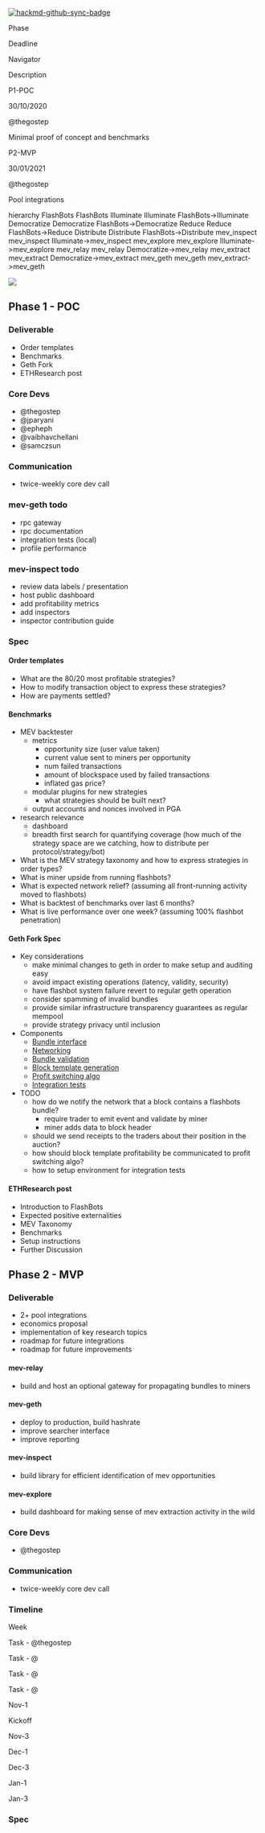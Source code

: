 [![hackmd-github-sync-badge](https://hackmd.io/MU12HqHvTougtvWC9GYHog/badge)](https://hackmd.io/MU12HqHvTougtvWC9GYHog)

Phase

Deadline

Navigator

Description

P1-POC

30/10/2020

@thegostep

Minimal proof of concept and benchmarks

P2-MVP

30/01/2021

@thegostep

Pool integrations

 hierarchy
 FlashBots
FlashBots 
 Illuminate
Illuminate 
 FlashBots->Illuminate 
 Democratize
Democratize 
 FlashBots->Democratize 
 Reduce
Reduce 
 FlashBots->Reduce 
 Distribute
Distribute 
 FlashBots->Distribute 
 mev\_inspect
mev\_inspect 
 Illuminate->mev\_inspect 
 mev\_explore
mev\_explore 
 Illuminate->mev\_explore 
 mev\_relay
mev\_relay 
 Democratize->mev\_relay 
 mev\_extract
mev\_extract 
 Democratize->mev\_extract 
 mev\_geth
mev\_geth 
 mev\_extract->mev\_geth 

![](https://i.imgur.com/SHhZJFK.png)

## [](https://hackmd.io/MU12HqHvTougtvWC9GYHog#Phase-1---POC "Phase-1---POC")Phase 1 - POC

### [](https://hackmd.io/MU12HqHvTougtvWC9GYHog#Deliverable "Deliverable")Deliverable

-   Order templates
-   Benchmarks
-   Geth Fork
-   ETHResearch post

### [](https://hackmd.io/MU12HqHvTougtvWC9GYHog#Core-Devs "Core-Devs")Core Devs

-   @thegostep
-   @jparyani
-   @epheph
-   @vaibhavchellani
-   @samczsun

### [](https://hackmd.io/MU12HqHvTougtvWC9GYHog#Communication "Communication")Communication

-   twice-weekly core dev call

### [](https://hackmd.io/MU12HqHvTougtvWC9GYHog#mev-geth-todo "mev-geth-todo")mev-geth todo

-   rpc gateway
-   rpc documentation
-   integration tests (local)
-   profile performance

### [](https://hackmd.io/MU12HqHvTougtvWC9GYHog#mev-inspect-todo "mev-inspect-todo")mev-inspect todo

-   review data labels / presentation
-   host public dashboard
-   add profitability metrics
-   add inspectors
-   inspector contribution guide

### [](https://hackmd.io/MU12HqHvTougtvWC9GYHog#Spec "Spec")Spec

#### [](https://hackmd.io/MU12HqHvTougtvWC9GYHog#Order-templates "Order-templates")Order templates

-   What are the 80/20 most profitable strategies?
-   How to modify transaction object to express these strategies?
-   How are payments settled?

#### [](https://hackmd.io/MU12HqHvTougtvWC9GYHog#Benchmarks "Benchmarks")Benchmarks

-   MEV backtester
    -   metrics
        -   opportunity size (user value taken)
        -   current value sent to miners per opportunity
        -   num failed transactions
        -   amount of blockspace used by failed transactions
        -   inflated gas price?
    -   modular plugins for new strategies
        -   what strategies should be built next?
    -   output accounts and nonces involved in PGA
-   research relevance
    -   dashboard
    -   breadth first search for quantifying coverage (how much of the strategy space are we catching, how to distribute per protocol/strategy/bot)
-   What is the MEV strategy taxonomy and how to express strategies in order types?
-   What is miner upside from running flashbots?
-   What is expected network relief? (assuming all front-running activity moved to flashbots)
-   What is backtest of benchmarks over last 6 months?
-   What is live performance over one week? (assuming 100% flashbot penetration)

#### [](https://hackmd.io/MU12HqHvTougtvWC9GYHog#Geth-Fork-Spec "Geth-Fork-Spec")Geth Fork Spec

-   Key considerations
    -   make minimal changes to geth in order to make setup and auditing easy
    -   avoid impact existing operations (latency, validity, security)
    -   have flashbot system failure revert to regular geth operation
    -   consider spamming of invalid bundles
    -   provide similar infrastructure transparency guarantees as regular mempool
    -   provide strategy privacy until inclusion
-   Components
    -   [Bundle interface](https://github.com/MEV-Ship/flashbots/issues/3)
    -   [Networking](https://github.com/MEV-Ship/flashbots/issues/4)
    -   [Bundle validation](https://github.com/MEV-Ship/flashbots/issues/5)
    -   [Block template generation](https://github.com/MEV-Ship/flashbots/issues/6)
    -   [Profit switching algo](https://github.com/MEV-Ship/flashbots/issues/7)
    -   [Integration tests](https://github.com/MEV-Ship/flashbots/issues/7)
-   TODO
    -   how do we notify the network that a block contains a flashbots bundle?
        -   require trader to emit event and validate by miner
        -   miner adds data to block header
    -   should we send receipts to the traders about their position in the auction?
    -   how should block template profitability be communicated to profit switching algo?
    -   how to setup environment for integration tests

#### [](https://hackmd.io/MU12HqHvTougtvWC9GYHog#ETHResearch-post "ETHResearch-post")ETHResearch post

-   Introduction to FlashBots
-   Expected positive externalities
-   MEV Taxonomy
-   Benchmarks
-   Setup instructions
-   Further Discussion

## [](https://hackmd.io/MU12HqHvTougtvWC9GYHog#Phase-2---MVP "Phase-2---MVP")Phase 2 - MVP

### [](https://hackmd.io/MU12HqHvTougtvWC9GYHog#Deliverable1 "Deliverable1")Deliverable

-   2+ pool integrations
-   economics proposal
-   implementation of key research topics
-   roadmap for future integrations
-   roadmap for future improvements

#### [](https://hackmd.io/MU12HqHvTougtvWC9GYHog#mev-relay "mev-relay")mev-relay

-   build and host an optional gateway for propagating bundles to miners

#### [](https://hackmd.io/MU12HqHvTougtvWC9GYHog#mev-geth "mev-geth")mev-geth

-   deploy to production, build hashrate
-   improve searcher interface
-   improve reporting

#### [](https://hackmd.io/MU12HqHvTougtvWC9GYHog#mev-inspect "mev-inspect")mev-inspect

-   build library for efficient identification of mev opportunities

#### [](https://hackmd.io/MU12HqHvTougtvWC9GYHog#mev-explore "mev-explore")mev-explore

-   build dashboard for making sense of mev extraction activity in the wild

### [](https://hackmd.io/MU12HqHvTougtvWC9GYHog#Core-Devs1 "Core-Devs1")Core Devs

-   @thegostep

### [](https://hackmd.io/MU12HqHvTougtvWC9GYHog#Communication1 "Communication1")Communication

-   twice-weekly core dev call

### [](https://hackmd.io/MU12HqHvTougtvWC9GYHog#Timeline "Timeline")Timeline

Week

Task - @thegostep

Task - @

Task - @

Task - @

Nov-1

Kickoff

Nov-3

Dec-1

Dec-3

Jan-1

Jan-3

### [](https://hackmd.io/MU12HqHvTougtvWC9GYHog#Spec1 "Spec1")Spec